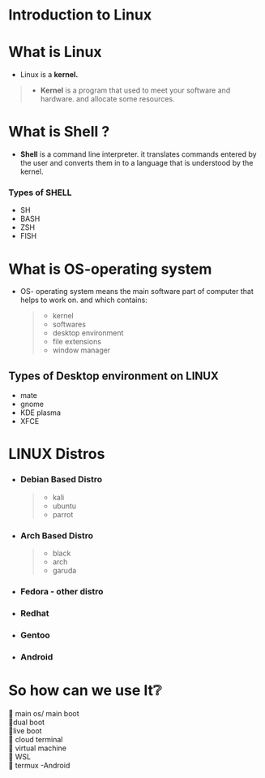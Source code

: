 # **Introduction to Linux**

# What is Linux

- Linux is a **kernel.**

> - **Kernel** is a program that used to meet your software and hardware. and allocate some resources.

#

# What is Shell ?

- **Shell** is a command line interpreter. it translates commands entered by the user and converts them in to a language that is understood by the kernel.

### Types of **SHELL**

- SH
- BASH
- ZSH
- FISH

# What is OS-operating system

- OS- operating system means the main software part of computer that helps to work on. and which contains:
  > - kernel
  > - softwares
  > - desktop environment
  > - file extensions
  > - window manager

## Types of Desktop environment on LINUX

- mate
- gnome
- KDE plasma
- XFCE

# LINUX Distros

- ### Debian Based Distro

  > - kali
  > - ubuntu
  > - parrot

- ### Arch Based Distro

  > - black
  > - arch
  > - garuda

- ### Fedora - other distro

- ### Redhat

- ### Gentoo

- ### Android

# So how can we use It❔

🔶 main os/ main boot \
🔶dual boot \
🔶live boot \
🔶 cloud terminal \
🔶 virtual machine \
🔶 WSL \
🔶 termux -Android
